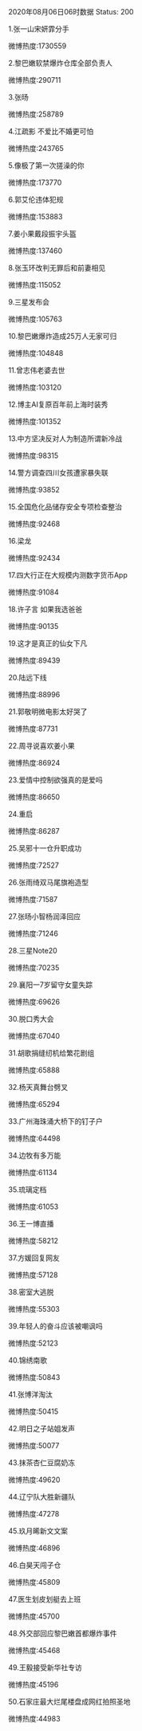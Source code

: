 2020年08月06日06时数据
Status: 200

1.张一山宋妍霏分手

微博热度:1730559

2.黎巴嫩软禁爆炸仓库全部负责人

微博热度:290711

3.张旸

微博热度:258789

4.江疏影 不爱比不婚更可怕

微博热度:243765

5.像极了第一次搓澡的你

微博热度:173770

6.郭艾伦违体犯规

微博热度:153883

7.姜小果戴段振宇头盔

微博热度:137460

8.张玉环改判无罪后和前妻相见

微博热度:115052

9.三星发布会

微博热度:105763

10.黎巴嫩爆炸造成25万人无家可归

微博热度:104848

11.曾志伟老婆去世

微博热度:103120

12.博主AI复原百年前上海时装秀

微博热度:101352

13.中方坚决反对人为制造所谓新冷战

微博热度:98315

14.警方调查四川女孩遭家暴失联

微博热度:93852

15.全国危化品储存安全专项检查整治

微博热度:92468

16.梁龙

微博热度:92434

17.四大行正在大规模内测数字货币App

微博热度:91084

18.许子言 如果我选爸爸

微博热度:90135

19.这才是真正的仙女下凡

微博热度:89439

20.陆远下线

微博热度:88996

21.郭敬明微电影太好哭了

微博热度:87731

22.周寻说喜欢姜小果

微博热度:86924

23.爱情中控制欲强真的是爱吗

微博热度:86650

24.重启

微博热度:86287

25.吴邪十一仓升职成功

微博热度:72527

26.张雨绮双马尾旗袍造型

微博热度:71587

27.张旸小智杨润泽回应

微博热度:71246

28.三星Note20

微博热度:70235

29.襄阳一7岁留守女童失踪

微博热度:69626

30.脱口秀大会

微博热度:67040

31.胡歌捐缝纫机给繁花剧组

微博热度:65888

32.杨天真舞台劈叉

微博热度:65294

33.广州海珠涌大桥下的钉子户

微博热度:64498

34.边牧有多万能

微博热度:61134

35.琉璃定档

微博热度:61053

36.王一博直播

微博热度:58212

37.方媛回复网友

微博热度:57128

38.密室大逃脱

微博热度:55303

39.年轻人的奋斗应该被嘲讽吗

微博热度:52123

40.锦绣南歌

微博热度:50843

41.张博洋淘汰

微博热度:50415

42.明日之子站姐发声

微博热度:50077

43.抹茶杏仁豆腐奶冻

微博热度:49620

44.辽宁队大胜新疆队

微博热度:47278

45.玖月晞新文文案

微博热度:46896

46.白昊天闯子仓

微博热度:45809

47.医生划皮划艇去上班

微博热度:45700

48.外交部回应黎巴嫩首都爆炸事件

微博热度:45468

49.王毅接受新华社专访

微博热度:45196

50.石家庄最大烂尾楼盘成网红拍照圣地

微博热度:44983

